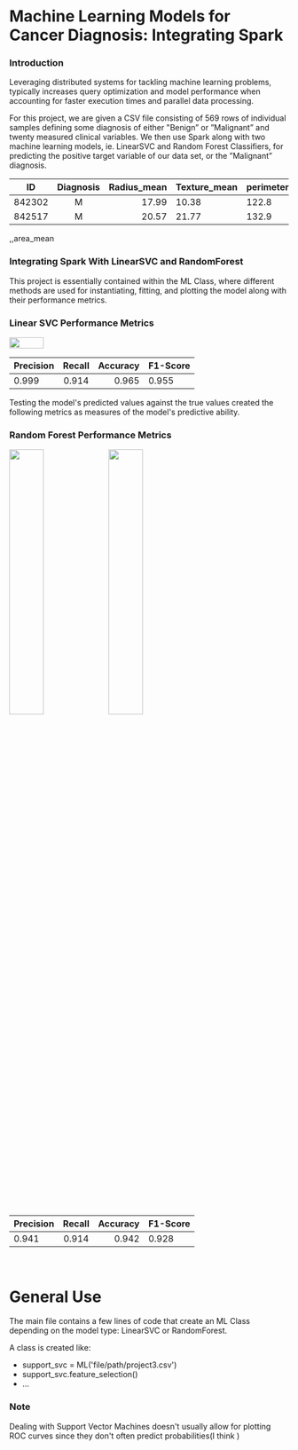 # Machine Learning Models for Cancer Diagnosis: Integrating Spark
### Introduction
Leveraging distributed systems for tackling machine learning problems, typically increases query optimization and model performance when accounting for faster execution times and parallel data processing.

For this project, we are given a CSV file consisting of 569 rows of individual samples defining some diagnosis of either "Benign” or ”Malignant” and twenty measured clinical variables. We then use Spark along with two machine learning models, ie. LinearSVC and Random Forest Classifiers, for predicting the positive target variable of our data set, or the ”Malignant” diagnosis.

| ID       | Diagnosis  | Radius_mean   | Texture_mean  | perimeter_mean | area_mean | smoothness_mean | compactness_mean |
| -------- |:------:| --------:| ---------------------- | -------- | ---------| --------| ---------|
|842302 | M  | 17.99 | 10.38 |122.8 | 1001 | 0.1184| 0.2776| 
| 842517 | M | 20.57 | 21.77  |  132.9 | 1326 | 0.08474 | 0.07864 | 

,,area_mean

### Integrating Spark With LinearSVC and RandomForest
This project is essentially contained within the ML Class, where different methods
are used for instantiating, fitting, and plotting the model along with their performance
metrics. 

### Linear SVC Performance Metrics

<div style="display: flex; align-items: center;">
    <div style="flex: 1;">
        <img align='left' src = "https://github.com/halaway/big-data-ML/assets/31904474/33ebd981-cecf-4906-9091-e4d748f86f75" width=35% height=35% > 
    </div>
</div>
   
<p align='center'>
    
| Precision       | Recall  | Accuracy   | F1-Score  | 
| -------- |:------:| --------:| ---------------------- |
|0.999|   0.914    |	   0.965	  |  0.955     |  
</p>


Testing the model's predicted values against the true values created the following metrics 
as measures of the model's predictive ability. 
<br clear="left"/>


### Random Forest Performance Metrics
<img align='left' src= "https://github.com/halaway/big-data-ML/assets/31904474/4fd81ba1-9b36-4251-a38b-df103063720e" width=35% height=35% > 
<img align = 'center' src="https://github.com/halaway/big-data-ML/assets/31904474/2503670a-4817-45c0-b8c9-df5e045dc22a" width=35% height=35%>

| Precision       | Recall  | Accuracy   | F1-Score  | 
| -------- |:------:| --------:| ---------------------- |
|0.941|   0.914  |	  0.942	  |0.928 | 

<br clear="left"/>




# General Use
The main file contains a few lines of code that create an ML Class depending on 
the model type: LinearSVC or RandomForest.

A class is created like: 
  - support_svc = ML('file/path/project3.csv')
  - support_svc.feature_selection()
  - ...
### Note
Dealing with Support Vector Machines doesn't usually allow for plotting ROC curves 
since they don't often predict probabilities(I think )

